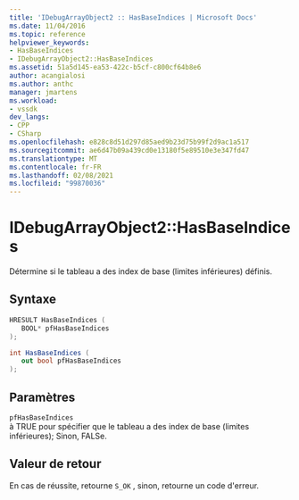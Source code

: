 ```yaml
---
title: 'IDebugArrayObject2 :: HasBaseIndices | Microsoft Docs'
ms.date: 11/04/2016
ms.topic: reference
helpviewer_keywords:
- HasBaseIndices
- IDebugArrayObject2::HasBaseIndices
ms.assetid: 51a5d145-ea53-422c-b5cf-c800cf64b8e6
author: acangialosi
ms.author: anthc
manager: jmartens
ms.workload:
- vssdk
dev_langs:
- CPP
- CSharp
ms.openlocfilehash: e828c8d51d297d85aed9b23d75b99f2d9ac1a517
ms.sourcegitcommit: ae6d47b09a439cd0e13180f5e89510e3e347fd47
ms.translationtype: MT
ms.contentlocale: fr-FR
ms.lasthandoff: 02/08/2021
ms.locfileid: "99870036"
---
```

# <a name="idebugarrayobject2hasbaseindices"></a>IDebugArrayObject2::HasBaseIndices
Détermine si le tableau a des index de base (limites inférieures) définis.

## <a name="syntax"></a>Syntaxe

```cpp
HRESULT HasBaseIndices (
   BOOL* pfHasBaseIndices
);
```

```csharp
int HasBaseIndices (
   out bool pfHasBaseIndices
);
```

## <a name="parameters"></a>Paramètres
`pfHasBaseIndices`\
à TRUE pour spécifier que le tableau a des index de base (limites inférieures); Sinon, FALSe.

## <a name="return-value"></a>Valeur de retour
 En cas de réussite, retourne `S_OK` , sinon, retourne un code d'erreur.
